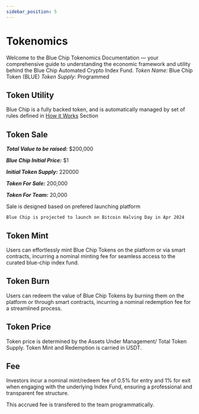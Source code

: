 ```yaml
---
sidebar_position: 5
---
```


# Tokenomics

Welcome to the Blue Chip Tokenomics Documentation — your comprehensive guide to understanding the economic framework and utility behind the Blue Chip Automated Crypto Index Fund.
_Token Name:_ Blue Chip Token (BLUE)
_Token Supply:_ Programmed

## Token Utility

Blue Chip is a fully backed token, and is automatically managed by set of rules defined in [How it Works](./how-it-works/general-mechanics) Section

## Token Sale

_***Total Value to be raised:***_ $200,000

_***Blue Chip Initial Price:***_ $1

_***Initial Token Supply:***_ 220000

_***Token For Sale:***_ 200,000

_***Token For Team:***_ 20,000

Sale is designed based on prefered launching platform

`Blue Chip is projected to launch on Bitcoin Halving Day in Apr 2024`

## Token Mint

Users can effortlessly mint Blue Chip Tokens on the platform or via smart contracts, incurring a nominal minting fee for seamless access to the curated blue-chip index fund.

## Token Burn

Users can redeem the value of Blue Chip Tokens by burning them on the platform or through smart contracts, incurring a nominal redemption fee for a streamlined process.

## Token Price

Token price is determined by the Assets Under Management/ Total Token Supply.
Token Mint and Redemption is carried in USDT.

## Fee

Investors incur a nominal mint/redeem fee of 0.5% for entry and 1% for exit when engaging with the underlying Index Fund, ensuring a professional and transparent fee structure.

This accrued fee is transfered to the team programmatically.
